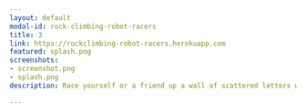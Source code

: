 ```yaml
---
layout: default
modal-id: rock-climbing-robot-racers
title: 3
link: https://rockclimbing-robot-racers.herokuapp.com
featured: splash.png
screenshots:
- screenshot.png
- splash.png
description: Race yourself or a friend up a wall of scattered letters with the keyboard.  It's "Twister" for your fingers!

---
```

